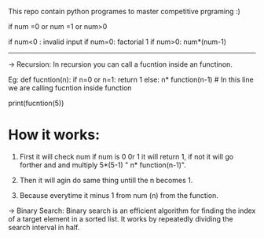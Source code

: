 This repo contain python programes to master competitive prgraming :)


if num =0 or num =1 or num>0

if num<0 :
    invalid input
if num=0:
    factorial 1
if num>0:
    num*(num-1)




***********

-> Recursion: In recursion you can call a fucntion inside an functinon.

Eg: def fucntion(n):
        if n=0 or n=1:
            return 1
        else:
            n* function(n-1) # In this line we are calling fucntion inside function 

print(fucntion(5)) 

# How it works:
1. First it will check num if num is 0 0r 1 it will return 1, if not it will go forther and and multiply 5*(5-1) " n* function(n-1)".

2. Then it will agin do same thing untill the n becomes 1. 

3. Because everytime it minus 1 from num (n) from the function.


-> Binary Search: Binary search is an efficient algorithm for finding the index of a target element in a sorted list. It works by repeatedly dividing the search interval in half.
